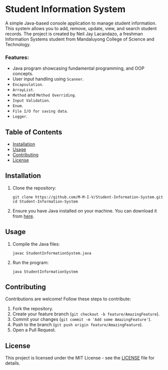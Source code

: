 # Student Information System
A simple Java-based console application to manage student information. This system allows you to add, remove, update, view, and search student records. The project is created by Neil Jay Lacandazo, a freshman Information Systems student from Mandaluyong College of Science and Technology.

### Features:
- Java program showcasing fundamental programming, and OOP concepts.
- User input handling using `Scanner`.
- `Encapsulation`.
- `ArrayList`.
- `Method` and `Method Overriding`.
- `Input Validation`.
- `Enum`.
- `File I/O for saving data`.
- `Logger`.

## Table of Contents
- [Installation](#installation)
- [Usage](#usage)
- [Contributing](#contributing)
- [License](#license)

## Installation

1. Clone the repository:
   ```
   git clone https://github.com/M-M-I-V/Student-Information-System.git
   cd Student-Information-System
   ```
2. Ensure you have Java installed on your machine. You can download it from [here](https://www.oracle.com/java/technologies/javase-downloads.html).

## Usage

1. Compile the Java files:
   ```
   javac StudentInformationSystem.java
   ```
2. Run the program:
   ```
   java StudentInformationSystem
   ```

## Contributing

Contributions are welcome! Follow these steps to contribute:
1. Fork the repository.
2. Create your feature branch (`git checkout -b feature/AmazingFeature`).
3. Commit your changes (`git commit -m 'Add some AmazingFeature'`).
4. Push to the branch (`git push origin feature/AmazingFeature`).
5. Open a Pull Request.

## License

This project is licensed under the MIT License - see the [LICENSE](LICENSE) file for details.
